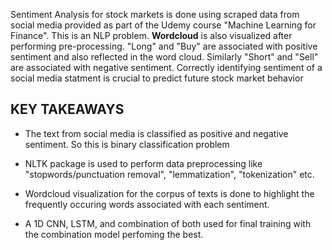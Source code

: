 Sentiment Analysis for stock markets is done using scraped data from social media provided as part of the Udemy course "Machine Learning for Finance". This is an NLP problem. **Wordcloud** is also visualized after performing pre-processing. "Long" and "Buy" are associated with positive sentiment and also reflected in the word cloud. Similarly "Short" and "Sell" are associated with negative sentiment. Correctly identifying sentiment of a social media statment is crucial to predict future stock market behavior

## KEY TAKEAWAYS

* The text from social media is classified as positive and negative sentiment. So this is binary classification problem

* NLTK package is used to perform data preprocessing like "stopwords/punctuation removal", "lemmatization", "tokenization" etc.

* Wordcloud visualization for the corpus of texts is done to highlight the frequently occuring words associated with each sentiment.

* A 1D CNN, LSTM, and combination of both used for final training with the combination model perfoming the best. 


